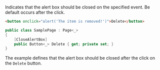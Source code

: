 Indicates that the alert box should be closed on the specified event. Be default occurs after the click.

```html
<button onclick="alert('The item is removed!')">Delete</button>
```
```cs
public class SamplePage : Page<_>
{
    [CloseAlertBox]
    public Button<_> Delete { get; private set; }
}
```

The example defines that the alert box should be closed after the click on the `Delete` button.